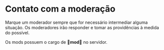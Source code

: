 # Contato com a moderação

Marque um moderador sempre que for necessário intermediar alguma situação. Os moderadores irão responder e tomar as providências à medida do possível.

Os mods possuem o cargo de **🔧mod🔧** no servidor.
